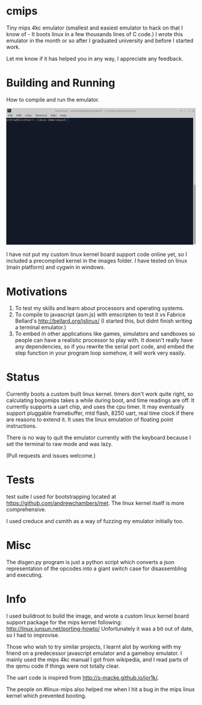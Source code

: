 cmips
=====

Tiny mips 4kc emulator (smallest and easiest emulator to hack on that I know of - It boots linux in a few thousands lines of C code.)
I wrote this emulator in the month or so after I graduated university and before I started work.

Let me know if it has helped you in any way, I appreciate any feedback.

Building and Running
====================

How to compile and run the emulator.

![example gif](example.gif)

I have not put my custom linux kernel board support code online yet, so I included a precompiled kernel in the images folder. I have tested on linux (main platform) and cygwin in windows.


Motivations
===========

1. To test my skills and learn about processors and operating systems.
2. To compile to javascript (asm.js) with emscripten to test it vs Fabrice Bellard's http://bellard.org/jslinux/ (I started this, but didnt finish writing a terminal emulator.)
3. To embed in other applications like games, simulators and sandboxes so people can have a realistic processor to play with.  It doesn't really have any dependencies,
   so if you rewrite the serial port code, and embed the step function in your program loop somehow, it will work very easily.

Status
======

Currently boots a custom built linux kernel. timers don't work quite right,
so calculating bogomips takes a while during boot, and time readings are off.
It currently supports a uart chip, and uses the cpu timer.
It may eventually support pluggable framebuffer, mtd flash, 8250 uart, real time clock if there are reasons to extend it.
It uses the linux emulation of floating point instructions.

There is no way to quit the emulator currently with the keyboard because I set the terminal to raw mode and was lazy.

(Pull requests and issues welcome.)

Tests
=====
test suite I used for bootstrapping located at https://github.com/andrewchambers/met.
The linux kernel itself is more comprehensive.

I used creduce and csmith as a way of fuzzing my emulator initially too.

Misc
====

The disgen.py program is just a python script which converts a json representation of the opcodes
into a giant switch case for disassembling and executing.

Info
====

I used buildroot to build the image, and wrote a custom linux kernel board support package for the mips kernel following:
http://linux.junsun.net/porting-howto/
Unfortunately it was a bit out of date, so I had to improvise.

Those who wish to try similar projects, I learnt alot by working with my friend on a predecessor javascript emulator and a gameboy emulator.
I mainly used the mips 4kc manual I got from wikipedia, and I read parts of the qemu code if things were not totally clear.

The uart code is inspired from http://s-macke.github.io/jor1k/. 

The people on #linux-mips also helped me when I hit a bug in the mips linux kernel which prevented booting.
